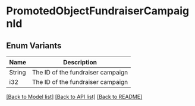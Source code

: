 # PromotedObjectFundraiserCampaignId

## Enum Variants

| Name | Description |
|---- | -----|
| String | The ID of the fundraiser campaign |
| i32 | The ID of the fundraiser campaign |

[[Back to Model list]](../README.md#documentation-for-models) [[Back to API list]](../README.md#documentation-for-api-endpoints) [[Back to README]](../README.md)


